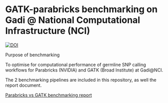 # GATK-parabricks benchmarking on Gadi @ National Computational Infrastructure (NCI)

[![DOI](https://zenodo.org/badge/476988653.svg)](https://zenodo.org/badge/latestdoi/476988653)

Purpose of benchmarking

To optimise for computational performance of germline SNP calling workflows for Parabricks (NVIDIA) and GATK (Broad Institute) at Gadi@NCI.

The 2 benchmarking pipelines are included in this repository, as well the report document.


[Parabricks vs GATK benchmarking report](parabricks_gatk_benchmarking_report.pdf)

